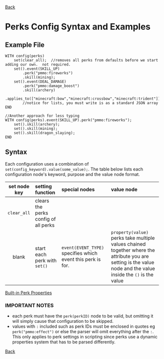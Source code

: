 [Back](./scripting.md#server-config-syntax-and-examples)

# Perks Config Syntax and Examples

## Example File
```
WITH config(perks)
    set(clear_all);  //removes all perks from defaults before we start adding our own.  not required.
    set().event(SKILL_UP)
        .perk("pmmo:fireworks")
        .skill(mining);
    set().event(DEAL_DAMAGE)
        .perk("pmmo:damage_boost")
        .skill(archery)
        .applies_to(["minecraft:bow","minecraft:crossbow","minecraft:trident"]);
        //notice for lists, you must write is as a standard JSON array
END

//Another approach for less typing
WITH config(perks).event(SKILL_UP).perk("pmmo:fireworks");
    set().skill(archery);
    set().skill(mining);
    set().skill(dragon_slaying);
END
```

## Syntax
Each configuration uses a combination of `set(config_keyword).value(some_value);`.  The table below lists each configuration node's keyword, purpose and the value node format.

| set node key | setting function                         | special nodes                                                      | value node                             |
|:------------:|:-----------------------------------------|:-------------------------------------------------------------------|:---------------------------------------|
| `clear_all`|clears the perks config of all perks|||
| blank|start each perk with `set()`|`event(EVENT_TYPE)` specifies which event this perk is for.|`property(value)` perks take multiple values chained together where the attribute you are setting is the value node and the value inside the `()` is the value|

[Built-in Perk Properties](../core/perks.md)

### IMPORTANT NOTES
- each perk must have the `perk(perkID)` node to be valid, but omitting it will simply cause that configuration to be skipped.
- values with `:` included such as perk IDs must be enclosed in quotes eg `perk("pmmo:effect")` or else the parser will omit everything after the `:`.  This only applies to perk settings in scripting since perks use a dynamic properties system that has to be parsed differently.

[Back](./scripting.md#server-config-syntax-and-examples)
